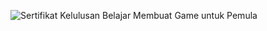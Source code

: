 ![Sertifikat Kelulusan Belajar Membuat Game untuk Pemula](https://user-images.githubusercontent.com/43689759/72681595-b4a0ed80-3af7-11ea-917e-56cb3362a925.jpg)
